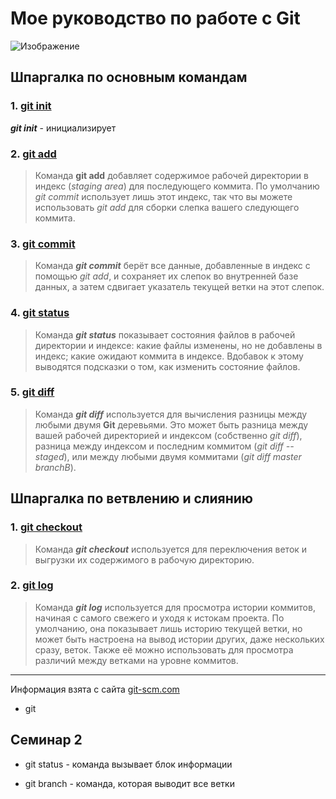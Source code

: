 # Мое руководство по работе с Git 

![Изображение](https://upload.wikimedia.org/wikipedia/commons/thumb/e/e0/Git-logo.svg/512px-Git-logo.svg.png "Логотип Git")

## Шпаргалка по основным командам

### 1. <u>git init</u>

***git init*** - инициализирует 

### 2. <u>git add</u>

> Команда **git add** добавляет содержимое рабочей директории в индекс (*staging area*) для последующего коммита. По умолчанию *git commit* использует лишь этот индекс, так что вы можете использовать *git add* для сборки слепка вашего следующего коммита.

### 3. <u>git commit</u>

> Команда ***git commit*** берёт все данные, добавленные в индекс с помощью *git add*, и сохраняет их слепок во внутренней базе данных, а затем сдвигает указатель текущей ветки на этот слепок.

### 4. <u>git status</u>

> Команда ***git status*** показывает состояния файлов в рабочей директории и индексе: какие файлы изменены, но не добавлены в индекс; какие ожидают коммита в индексе. Вдобавок к этому выводятся подсказки о том, как изменить состояние файлов.

### 5. <u>git diff</u>

> Команда ***git diff*** используется для вычисления разницы между любыми двумя **Git** деревьями. Это может быть разница между вашей рабочей директорией и индексом (собственно *git diff*), разница между индексом и последним коммитом (*git diff --staged*), или между любыми двумя коммитами (*git diff master branchB*).

## Шпаргалка по ветвлению и слиянию

### 1. <u>git checkout</u>

> Команда ***git checkout*** используется для переключения веток и выгрузки их содержимого в рабочую директорию.

### 2. <u>git log</u>

> Команда ***git log*** используется для просмотра истории коммитов, начиная с самого свежего и уходя к истокам проекта. По умолчанию, она показывает лишь историю текущей ветки, но может быть настроена на вывод истории других, даже нескольких сразу, веток. Также её можно использовать для просмотра различий между ветками на уровне коммитов.

***

Информация взята с сайта [git-scm.com](https://git-scm.com/book/ru/v2/%D0%9F%D1%80%D0%B8%D0%BB%D0%BE%D0%B6%D0%B5%D0%BD%D0%B8%D0%B5-C%3A-%D0%9A%D0%BE%D0%BC%D0%B0%D0%BD%D0%B4%D1%8B-Git-%D0%9E%D1%81%D0%BD%D0%BE%D0%B2%D0%BD%D1%8B%D0%B5-%D0%BA%D0%BE%D0%BC%D0%B0%D0%BD%D0%B4%D1%8B "Команды Git - Основные команды")

* git

## Семинар 2

* git status - команда вызывает блок информации

* git branch - команда, которая выводит все ветки
